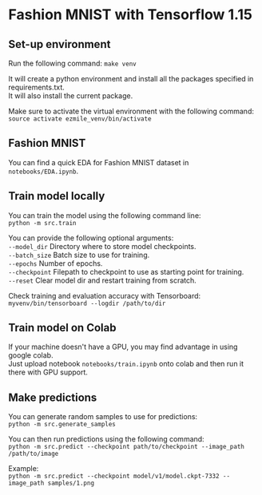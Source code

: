 # Fashion MNIST with Tensorflow 1.15

## Set-up environment

Run the following command:
```make venv```

It will create a python environment and install all the packages specified in requirements.txt.<br/>
It will also install the current package.<br/>

Make sure to activate the virtual environment with the following command:<br/>
```source activate ezmile_venv/bin/activate```

## Fashion MNIST

You can find a quick EDA for Fashion MNIST dataset in ```notebooks/EDA.ipynb```.

## Train model locally

You can train the model using the following command line:<br/>
```python -m src.train```<br/>

You can provide the following optional arguments:<br/>
 ```--model_dir``` Directory where to store model checkpoints.<br/>
 ```--batch_size``` Batch size to use for training.<br/>
 ```--epochs``` Number of epochs.<br/>
 ```--checkpoint``` Filepath to checkpoint to use as starting point for training.<br/>
 ```--reset``` Clear model dir and restart training from scratch.<br/>

Check training and evaluation accuracy with Tensorboard:<br/>
```myvenv/bin/tensorboard --logdir /path/to/dir```<br/>

## Train model on Colab

If your machine doesn't have a GPU, you may find advantage in using google colab.<br/>
Just upload notebook ```notebooks/train.ipynb``` onto colab and then run it there with GPU support.

## Make predictions

You can generate random samples to use for predictions:<br/>
```python -m src.generate_samples```

You can then run predictions using the following command:<br/>
```python -m src.predict --checkpoint path/to/checkpoint --image_path /path/to/image```

Example:<br/>
```python -m src.predict --checkpoint model/v1/model.ckpt-7332 --image_path samples/1.png```
